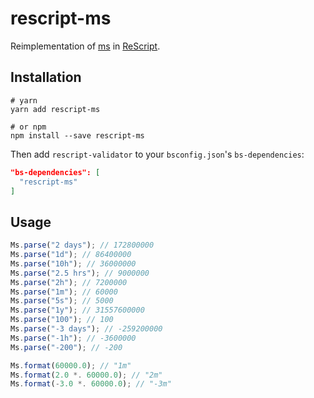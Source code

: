 # rescript-ms

Reimplementation of [ms](https://github.com/vercel/ms) in [ReScript](https://rescript-lang.org).

## Installation

```shell
# yarn
yarn add rescript-ms

# or npm
npm install --save rescript-ms
```

Then add `rescript-validator` to your `bsconfig.json`'s `bs-dependencies`:

```json
"bs-dependencies": [
  "rescript-ms"
]
```

## Usage

```js
Ms.parse("2 days"); // 172800000
Ms.parse("1d"); // 86400000
Ms.parse("10h"); // 36000000
Ms.parse("2.5 hrs"); // 9000000
Ms.parse("2h"); // 7200000
Ms.parse("1m"); // 60000
Ms.parse("5s"); // 5000
Ms.parse("1y"); // 31557600000
Ms.parse("100"); // 100
Ms.parse("-3 days"); // -259200000
Ms.parse("-1h"); // -3600000
Ms.parse("-200"); // -200

Ms.format(60000.0); // "1m"
Ms.format(2.0 *. 60000.0); // "2m"
Ms.format(-3.0 *. 60000.0); // "-3m"
```
